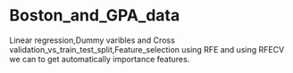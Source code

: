 # Boston_and_GPA_data
Linear regression,Dummy varibles and Cross validation_vs_train_test_split,Feature_selection using RFE and using RFECV we can to get automatically importance features.
